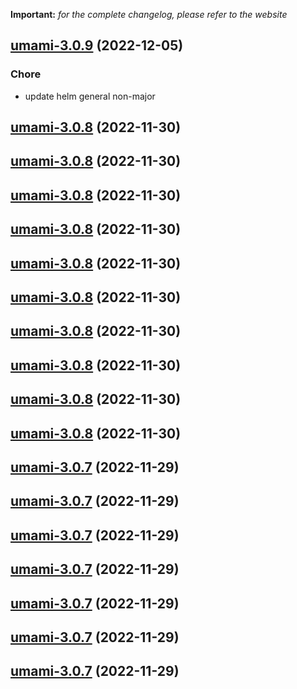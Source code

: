 **Important:**
*for the complete changelog, please refer to the website*




## [umami-3.0.9](https://github.com/truecharts/charts/compare/umami-3.0.8...umami-3.0.9) (2022-12-05)

### Chore

- update helm general non-major
  
  


## [umami-3.0.8](https://github.com/truecharts/charts/compare/umami-3.0.6...umami-3.0.8) (2022-11-30)




## [umami-3.0.8](https://github.com/truecharts/charts/compare/umami-3.0.6...umami-3.0.8) (2022-11-30)




## [umami-3.0.8](https://github.com/truecharts/charts/compare/umami-3.0.6...umami-3.0.8) (2022-11-30)




## [umami-3.0.8](https://github.com/truecharts/charts/compare/umami-3.0.6...umami-3.0.8) (2022-11-30)




## [umami-3.0.8](https://github.com/truecharts/charts/compare/umami-3.0.6...umami-3.0.8) (2022-11-30)




## [umami-3.0.8](https://github.com/truecharts/charts/compare/umami-3.0.6...umami-3.0.8) (2022-11-30)




## [umami-3.0.8](https://github.com/truecharts/charts/compare/umami-3.0.6...umami-3.0.8) (2022-11-30)




## [umami-3.0.8](https://github.com/truecharts/charts/compare/umami-3.0.6...umami-3.0.8) (2022-11-30)




## [umami-3.0.8](https://github.com/truecharts/charts/compare/umami-3.0.6...umami-3.0.8) (2022-11-30)




## [umami-3.0.8](https://github.com/truecharts/charts/compare/umami-3.0.6...umami-3.0.8) (2022-11-30)




## [umami-3.0.7](https://github.com/truecharts/charts/compare/umami-3.0.6...umami-3.0.7) (2022-11-29)




## [umami-3.0.7](https://github.com/truecharts/charts/compare/umami-3.0.6...umami-3.0.7) (2022-11-29)




## [umami-3.0.7](https://github.com/truecharts/charts/compare/umami-3.0.6...umami-3.0.7) (2022-11-29)




## [umami-3.0.7](https://github.com/truecharts/charts/compare/umami-3.0.6...umami-3.0.7) (2022-11-29)




## [umami-3.0.7](https://github.com/truecharts/charts/compare/umami-3.0.6...umami-3.0.7) (2022-11-29)




## [umami-3.0.7](https://github.com/truecharts/charts/compare/umami-3.0.6...umami-3.0.7) (2022-11-29)




## [umami-3.0.7](https://github.com/truecharts/charts/compare/umami-3.0.6...umami-3.0.7) (2022-11-29)



